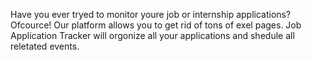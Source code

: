 Have you ever tryed to monitor youre job or internship applications? Ofcource! Our platform allows you to get rid of tons of exel pages.
Job Application Tracker will orgonize all your applications and shedule all reletated events. 
